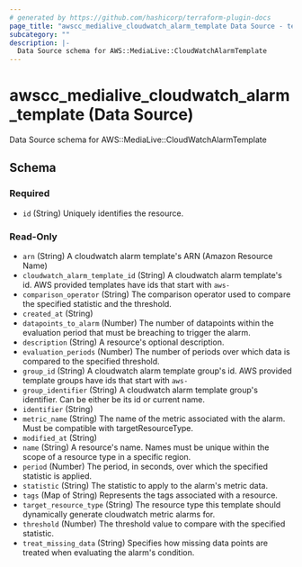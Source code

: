 ```yaml
---
# generated by https://github.com/hashicorp/terraform-plugin-docs
page_title: "awscc_medialive_cloudwatch_alarm_template Data Source - terraform-provider-awscc"
subcategory: ""
description: |-
  Data Source schema for AWS::MediaLive::CloudWatchAlarmTemplate
---
```


# awscc_medialive_cloudwatch_alarm_template (Data Source)

Data Source schema for AWS::MediaLive::CloudWatchAlarmTemplate



<!-- schema generated by tfplugindocs -->
## Schema

### Required

- `id` (String) Uniquely identifies the resource.

### Read-Only

- `arn` (String) A cloudwatch alarm template's ARN (Amazon Resource Name)
- `cloudwatch_alarm_template_id` (String) A cloudwatch alarm template's id. AWS provided templates have ids that start with `aws-`
- `comparison_operator` (String) The comparison operator used to compare the specified statistic and the threshold.
- `created_at` (String)
- `datapoints_to_alarm` (Number) The number of datapoints within the evaluation period that must be breaching to trigger the alarm.
- `description` (String) A resource's optional description.
- `evaluation_periods` (Number) The number of periods over which data is compared to the specified threshold.
- `group_id` (String) A cloudwatch alarm template group's id. AWS provided template groups have ids that start with `aws-`
- `group_identifier` (String) A cloudwatch alarm template group's identifier. Can be either be its id or current name.
- `identifier` (String)
- `metric_name` (String) The name of the metric associated with the alarm. Must be compatible with targetResourceType.
- `modified_at` (String)
- `name` (String) A resource's name. Names must be unique within the scope of a resource type in a specific region.
- `period` (Number) The period, in seconds, over which the specified statistic is applied.
- `statistic` (String) The statistic to apply to the alarm's metric data.
- `tags` (Map of String) Represents the tags associated with a resource.
- `target_resource_type` (String) The resource type this template should dynamically generate cloudwatch metric alarms for.
- `threshold` (Number) The threshold value to compare with the specified statistic.
- `treat_missing_data` (String) Specifies how missing data points are treated when evaluating the alarm's condition.

